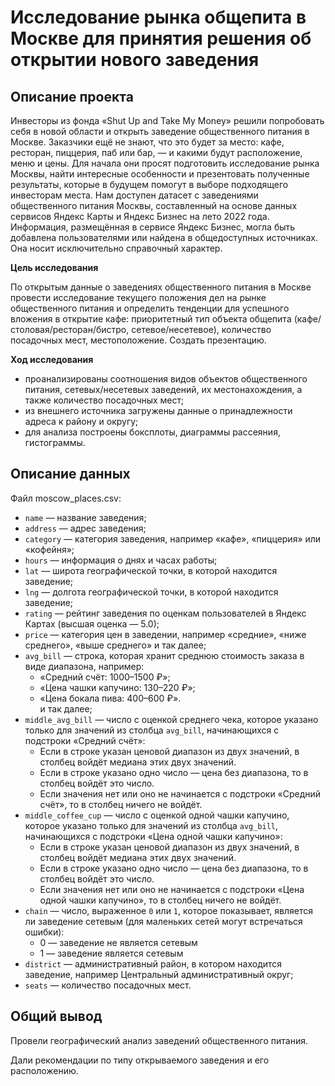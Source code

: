 # Исследование рынка общепита в Москве для принятия решения об открытии нового заведения

## Описание проекта

Инвесторы из фонда «Shut Up and Take My Money» решили попробовать себя в новой области и открыть заведение общественного питания в Москве. Заказчики ещё не знают, что это будет за место: кафе, ресторан, пиццерия, паб или бар, — и какими будут расположение, меню и цены. Для начала они просят подготовить исследование рынка Москвы, найти интересные особенности и презентовать полученные результаты, которые в будущем помогут в выборе подходящего инвесторам места. Нам доступен датасет с заведениями общественного питания Москвы, составленный на основе данных сервисов Яндекс Карты и Яндекс Бизнес на лето 2022 года. Информация, размещённая в сервисе Яндекс Бизнес, могла быть добавлена пользователями или найдена в общедоступных источниках. Она носит исключительно справочный характер.

**Цель исследования**

По открытым данные о заведениях общественного питания в Москве провести исследование текущего положения дел на рынке общественного питания и определить тенденции для успешного вложения в открытие кафе: приоритетный тип объекта общепита (кафе/столовая/ресторан/бистро, сетевое/несетевое), количество посадочных мест, местоположение. Создать презентацию.

**Ход исследования**

* проанализированы соотношения видов объектов общественного питания, сетевых/несетевых заведений, их местонахождения, а также количество посадочных мест;
* из внешнего источника загружены данные о принадлежности адреса к району и округу;
* для анализа построены боксплоты, диаграммы рассеяния, гистограммы.

## Описание данных

Файл moscow_places.csv:
* `name` — название заведения;
* `address` — адрес заведения;
* `category` — категория заведения, например «кафе», «пиццерия» или «кофейня»;
* `hours` — информация о днях и часах работы;
* `lat` — широта географической точки, в которой находится заведение;
* `lng` — долгота географической точки, в которой находится заведение;
* `rating` — рейтинг заведения по оценкам пользователей в Яндекс Картах (высшая оценка — 5.0);
* `price` — категория цен в заведении, например «средние», «ниже среднего», «выше среднего» и так далее;
* `avg_bill` — строка, которая хранит среднюю стоимость заказа в виде диапазона, например:
  * «Средний счёт: 1000–1500 ₽»;
  * «Цена чашки капучино: 130–220 ₽»;
  * «Цена бокала пива: 400–600 ₽».<br>
    и так далее;
* `middle_avg_bill` — число с оценкой среднего чека, которое указано только для значений из столбца `avg_bill`, начинающихся с подстроки «Средний счёт»:
  * Если в строке указан ценовой диапазон из двух значений, в столбец войдёт медиана этих двух значений.
  * Если в строке указано одно число — цена без диапазона, то в столбец войдёт это число.
  * Если значения нет или оно не начинается с подстроки «Средний счёт», то в столбец ничего не войдёт.
* `middle_coffee_cup` — число с оценкой одной чашки капучино, которое указано только для значений из столбца `avg_bill`, начинающихся с подстроки «Цена одной чашки капучино»:
  * Если в строке указан ценовой диапазон из двух значений, в столбец войдёт медиана этих двух значений.
  * Если в строке указано одно число — цена без диапазона, то в столбец войдёт это число.
  * Если значения нет или оно не начинается с подстроки «Цена одной чашки капучино», то в столбец ничего не войдёт.
* `chain` — число, выраженное `0` или `1`, которое показывает, является ли заведение сетевым (для маленьких сетей могут встречаться ошибки):
  * 0 — заведение не является сетевым
  * 1 — заведение является сетевым
* `district` — административный район, в котором находится заведение, например Центральный административный округ;
* `seats` — количество посадочных мест.

## Общий вывод

Провели географический анализ заведений общественного питания. 

Дали рекомендации по типу открываемого заведения и его расположению.
